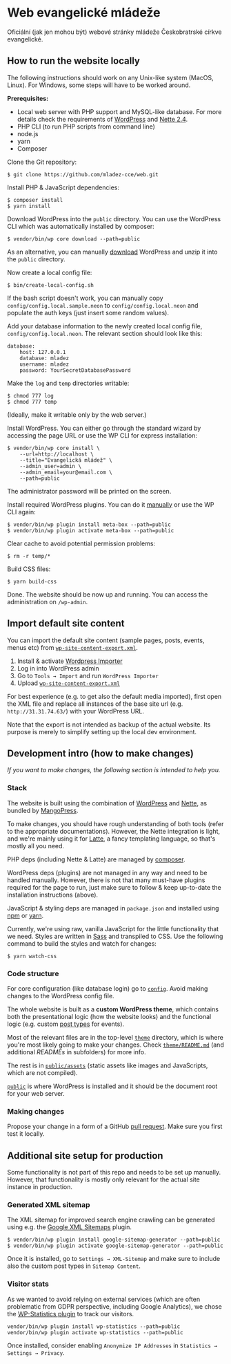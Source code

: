 # Web evangelické mládeže

Oficiální (jak jen mohou být) webové stránky mládeže Českobratrské církve
evangelické.

## How to run the website locally

The following instructions should work on any Unix-like system (MacOS, Linux).
For Windows, some steps will have to be worked around.

**Prerequisites:**

*   Local web server with PHP support and MySQL-like database. For more details
    check the requirements of
    [WordPress](https://wordpress.org/support/article/requirements/) and [Nette
    2.4](https://doc.nette.org/en/2.4/requirements).
*   PHP CLI (to run PHP scripts from command line)
*   node.js
*   yarn
*   Composer

Clone the Git repository:

```
$ git clone https://github.com/mladez-cce/web.git
```

Install PHP & JavaScript dependencies:

```
$ composer install
$ yarn install
```

Download WordPress into the `public` directory. You can use the WordPress CLI
which was automatically installed by composer:

```
$ vendor/bin/wp core download --path=public
```

As an alternative, you can manually [download](https://wordpress.org/download/)
WordPress and unzip it into the `public` directory.

Now create a local config file:

```
$ bin/create-local-config.sh
```

If the bash script doesn't work, you can manually copy
`config/config.local.sample.neon` to `config/config.local.neon` and populate the
auth keys (just insert some random values).

Add your database information to the newly created local config file,
`config/config.local.neon`. The relevant section should look like this:

```
database:
	host: 127.0.0.1
	database: mladez
	username: mladez
	password: YourSecretDatabasePassword
```

Make the `log` and `temp` directories writable:

```
$ chmod 777 log
$ chmod 777 temp
```

(Ideally, make it writable only by the web server.)

Install WordPress. You can either go through the standard wizard by accessing
the page URL or use the WP CLI for express installation:

```
$ vendor/bin/wp core install \
    --url=http://localhost \
    --title="Evangelická mládež" \
    --admin_user=admin \
    --admin_email=your@email.com \
    --path=public
```

The administrator password will be printed on the screen.

Install required WordPress plugins. You can do it
[manually](https://wordpress.org/support/article/managing-plugins/#manual-plugin-installation)
or use the WP CLI again:

```
$ vendor/bin/wp plugin install meta-box --path=public
$ vendor/bin/wp plugin activate meta-box --path=public
```

Clear cache to avoid potential permission problems:

```
$ rm -r temp/*
```

Build CSS files:

```
$ yarn build-css
```

Done. The website should be now up and running. You can access the
administration on `/wp-admin`.

## Import default site content

You can import the default site content (sample pages, posts, events, menus etc)
from [`wp-site-content-export.xml`](wp-site-content-export.xml).

1.  Install & activate [Wordpress Importer](https://cs.wordpress.org/plugins/wordpress-importer/)
2.  Log in into WordPress admin
3.  Go to `Tools → Import` and run `WordPress Importer`
4.  Upload [`wp-site-content-export.xml`](wp-site-content-export.xml)

For best experience (e.g. to get also the default media imported), first open
the XML file and replace all instances of the base site url (e.g.
`http://31.31.74.63/`) with your WordPress URL.

Note that the export is not intended as backup of the actual website. Its
purpose is merely to simplify setting up the local dev environment.

## Development intro (how to make changes)

_If you want to make changes, the following section is intended to help you._

### Stack

The website is built using the combination of
[WordPress](https://wordpress.org/) and [Nette](https://nette.org/), as bundled
by [MangoPress](https://github.com/manGoweb/MangoPress/).

To make changes, you should have rough understanding of both tools (refer to the
appropriate documentations). However, the Nette integration is light, and we're
mainly using it for [Latte](https://latte.nette.org/), a fancy templating
language, so that's mostly all you need.

PHP deps (including Nette & Latte) are managed by
[composer](https://getcomposer.org/).

WordPress deps (plugins) are not managed in any way and need to be handled
manually. However, there is not that many must-have plugins required for the
page to run, just make sure to follow & keep up-to-date the installation
instructions (above).

JavaScript & styling deps are managed in `package.json` and installed using
[npm](https://www.npmjs.com/) or [yarn](https://yarnpkg.com/).

Currently, we're using raw, vanilla JavaScript for the little functionality that
we need. Styles are written in [Sass](https://sass-lang.com/) and transpiled to
CSS. Use the following command to build the styles and watch for changes:

```
$ yarn watch-css
```

### Code structure

For core configuration (like database login) go to [`config`](config). Avoid
making changes to the WordPress config file.

The whole website is built as a **custom WordPress theme**, which contains both
the presentational logic (how the website looks) and the functional logic (e.g.
custom [post
types](https://wordpress.org/support/article/post-types/#custom-post-types) for
events).

Most of the relevant files are in the top-level [`theme`](theme) directory,
which is where you're most likely going to make your changes. Check
[`theme/README.md`](theme/README.md) (and additional _READMEs_ in subfolders)
for more info.

The rest is in [`public/assets`](public/assets) (static assets like images and
JavaScripts, which are not compiled).

[`public`](public) is where WordPress is installed and it should be the document
root for your web server.

### Making changes

Propose your change in a form of a GitHub [pull
request](https://help.github.com/en/github/collaborating-with-issues-and-pull-requests/creating-a-pull-request).
Make sure you first test it locally.

## Additional site setup for production

Some functionality is not part of this repo and needs to be set up manually.
However, that functionality is mostly only relevant for the actual site instance
in production.

### Generated XML sitemap

The XML sitemap for improved search engine crawling can be generated using e.g.
the [Google XML
Sitemaps](https://wordpress.org/plugins/google-sitemap-generator/) plugin.

```
$ vendor/bin/wp plugin install google-sitemap-generator --path=public
$ vendor/bin/wp plugin activate google-sitemap-generator --path=public
```

Once it is installed, go to `Settings → XML-Sitemap` and make sure to include
also the custom post types in `Sitemap Content`.

### Visitor stats

As we wanted to avoid relying on external services (which are often problematic
from GDPR perspective, including Google Analytics), we chose the
[WP-Statistics plugin](https://wp-statistics.com/) to track our visitors.

```
vendor/bin/wp plugin install wp-statistics --path=public
vendor/bin/wp plugin activate wp-statistics --path=public
```

Once installed, consider enabling `Anonymize IP Addresses` in `Statistics →
Settings → Privacy`.
